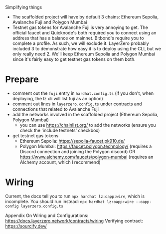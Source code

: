 Simplifying things
- The scaffolded project will have by default 3 chains: Ethereum Sepolia, Avalanche Fuji and Polygon Mumbai
- Testnet gas tokens for Avalanche Fuji is very annoying to get. The official faucet and Quicknode's both required you to connect using an address that has a balance on mainnet. Bitbond's require you to complete a profile. As such, we will exclude it. LayerZero probably included 3 to demonstrate how easy it is to deploy using the CLI, but we only really need 2. We'll keep Ethereum Sepolia and Polygon Mumbai since it's fairly easy to get testnet gas tokens on them both.

# Prepare
- comment out the `fuji` entry in `hardhat.config.ts` (if you don't, when deploying, the lz cli will list fuji as an option)
- comment out lines in `layerzero.config.ts` under contracts and connections that related to Avalanche Fuji
- add the networks involved in the scaffolded project (Ethereum Sepolia, Polygon Mumbai)
  - you can use https://chainlist.org/ to add the networks (ensure you check the 'include testnets' checkbox) 
- get testnet gas tokens
  - Ethereum Sepolia: https://sepolia-faucet.pk910.de/
  - Polygon Mumbai: https://faucet.polygon.technology/ (requires a Discord connection and joining the Polygon discord) OR https://www.alchemy.com/faucets/polygon-mumbai (requires an Alchemy account, which I recommend)

# Wiring
Current, the docs tell you to run `npx hardhat lz:oapp:wire`, which is incomplete. You should run instead: `npx hardhat lz:oapp:wire --oapp-config layerzero.config.ts`



Appendix
On Wiring and Configurations: https://docs.layerzero.network/contracts/wiring
Verifying contract: https://sourcify.dev/
